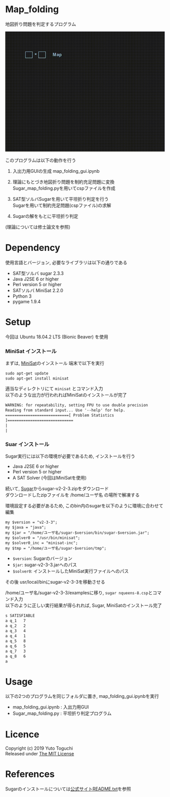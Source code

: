 # Map_folding
地図折り問題を判定するプログラム  

![result](https://github.com/YutoToguchi/map_folding/blob/image/execution.gif)

このプログラムは以下の動作を行う

1. 入出力用GUIの生成
map_folding_gui.ipynb

2. 理論にもとづき地図折り問題を制約充足問題に変換  
Sugar_map_folding.pyを用いてcspファイルを作成

3. SAT型ソルバSugarを用いて平坦折り判定を行う  
Sugarを用いて制約充足問題(cspファイル)の求解

4. Sugarの解をもとに平坦折り判定

(理論については修士論文を参照)

# Dependency
使用言語とバージョン, 必要なライブラリは以下の通りである
* SAT型ソルバ sugar 2.3.3
* Java J2SE 6 or higher
* Perl version 5 or higher
* SATソルバ MiniSat 2.2.0
* Python 3
* pygame 1.9.4

# Setup
今回は Ubuntu 18.04.2 LTS (Bionic Beaver) を使用

### MiniSat インストール
まずは, [MiniSat](http://minisat.se/)のインストール
端末で以下を実行  
```
sudo apt-get update  
sudo apt-get install minisat  
```
適当なディレクトリにて ```minisat``` とコマンド入力  
以下のような出力が行われればMiniSatのインストールが完了 
```
WARNING: for repeatability, setting FPU to use double precision  
Reading from standard input... Use '--help' for help.  
============================[ Problem Statistics ]=============================  
|                                                                             |  
```
### Suar インストール
Sugar実行には以下の環境が必要であるため, インストールを行う
* Java J2SE 6 or higher
* Perl version 5 or higher
* A SAT Solver (今回はMiniSatを使用)

続いて, [Sugar](http://bach.istc.kobe-u.ac.jp/sugar/)からsugar-v2-2-3.zipをダウンロード  
ダウンロードしたzipファイルを /home/ユーザ名 の場所で解凍する

環境設定する必要があるため, このbin内のsugarを以下のように環境に合わせて編集
```
my $version = "v2-3-3";
my $java = "java";
my $jar = "/home/ユーザ名/sugar-$version/bin/sugar-$version.jar";
my $solver0 = "/usr/bin/minisat";
my $solver0_inc = "minisat-inc";
my $tmp = "/home/ユーザ名/sugar-$version/tmp";
```
* ```$version```: Sugarのバージョン
* ```$jar```: sugar-v2-3-3.jarへのパス
* ```$solver0```: インストールしたMiniSat実行ファイルへのパス

その後 usr/local/binにsugar-v2-3-3を移動させる


/home/ユーザ名/sugar-v2-3-3/examplesに移り, ```sugar nqueens-8.csp```とコマンド入力  
以下のように正しい実行結果が得られれば, Sugar, MiniSatのインストール完了
```
s SATISFIABLE
a q_1   7
a q_2   2
a q_3   4
a q_4   1
a q_5   8
a q_6   5
a q_7   3
a q_8   6
a
```


# Usage
以下の2つのプログラムを同じフォルダに置き, map_folding_gui.ipynbを実行
* map_folding_gui.ipynb : 入出力用GUI  
* Sugar_map_folding.py : 平坦折り判定プログラム  


# Licence
Copyright (c) 2019 Yuto Toguchi  
Released under [The MIT License](https://opensource.org/licenses/mit-license.php)

# References
Sugarのインストールについては[公式サイトREADME.txt](http://bach.istc.kobe-u.ac.jp/sugar/current/docs/README.txt)を参照

